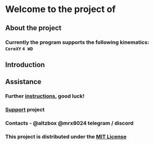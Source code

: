 
# Welcome to the project of 

## About the project

### Currently the program supports the following kinematics: `CoreXY` `4 WD`

## Introduction

## Assistance

### Further [instructions](/wiki/chopper_synchronization_guide_en.md), good luck!

### [Support](https://ko-fi.com/altzbox) project

### Contacts - @altzbox @mrx8024 telegram / discord

### This project is distributed under the [MIT License](/wiki/license.txt)
